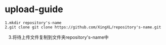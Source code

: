 # upload-guide
    1.mkdir repository's-name
    2.git clone git clone https://github.com/XingXL/repository's-name.git
    3.将待上传文件复制到文件夹repository's-name中
    
